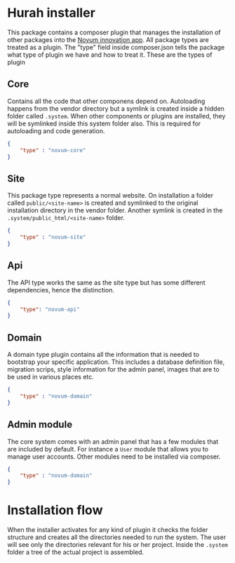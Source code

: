 # Hurah installer

This package contains a composer plugin that manages the installation of other packages into the
[Novum innovation app](https://docs.demo.novum.nu). All package types are treated as a plugin. The "type" field inside
composer.json tells the package what type of plugin we have and how to treat it. These are the types of plugin

## Core
Contains all the code that other componens depend on. Autoloading happens from the vendor directory but a symlink is created inside a hidden folder called ```.system```. When other components or plugins are installed, they will be symlinked inside this system folder also. This is required for autoloading and code generation.

```json
{
    "type" : "novum-core"
}
```

## Site
This package type represents a normal website. On installation a folder called `public/<site-name>` is created and symlinked to the original installation directory in the vendor folder. Another symlink is created in the `.system/public_html/<site-name>` folder.

```json
{
    "type" : "novum-site"
}
```

## Api
The API type works the same as the site type but has some different dependencies, hence the distinction.
```json
{
    "type": "novum-api"
}
```
## Domain
A domain type plugin contains all the information that is needed to bootstrap your specific application. This includes a database definition file, migration scrips, style information for the admin panel, images that are to be used in various places etc.


```json
{
    "type" : "novum-domain"
}
```

## Admin module
The core system comes with an admin panel that has a few modules that are included by default. For instance a `User` module that allows you to manage user accounts. Other modules need to be installed via composer.

```json
{
    "type" : "novum-domain"
}
```

# Installation flow
When the installer activates for any kind of plugin it checks the folder structure and creates all the directories needed to run the system. The user will see only the directories relevant for his or her project. Inside the `.system` folder a tree of the actual project is assembled. 
